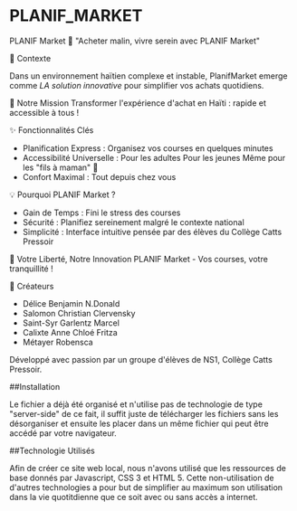 # PLANIF_MARKET

PLANIF Market 🛒
 "Acheter malin, vivre serein avec PLANIF Market"

 🌟 Contexte
 
Dans un environnement haïtien complexe et instable, PlanifMarket emerge comme *LA solution innovative* pour simplifier vos achats quotidiens.

🎯 Notre Mission
Transformer l'expérience d'achat en Haïti : rapide et accessible à tous !

 ✨ Fonctionnalités Clés
- Planification Express : Organisez vos courses en quelques minutes 
- Accessibilité Universelle : 
   Pour les adultes
   Pour les jeunes 
   Même pour les "fils à maman" 🤭
- Confort Maximal : Tout depuis chez vous

 💡 Pourquoi PLANIF Market ?
- Gain de Temps : Fini le stress des courses
- Sécurité : Planifiez sereinement malgré le contexte national
- Simplicité : Interface intuitive pensée par des élèves du Collège Catts Pressoir

 🚀 Votre Liberté, Notre Innovation
PLANIF Market - Vos courses, votre tranquillité !

 👥 Créateurs
- Délice Benjamin N.Donald
- Salomon Christian Clervensky
- Saint-Syr Garlentz Marcel
- Calixte Anne Chloé Fritza
- Métayer Robensca

Développé avec passion par un groupe d'élèves de NS1, Collège Catts Pressoir.

##Installation

Le fichier a déjà été organisé et n'utilise pas de technologie de type "server-side" de ce fait, il suffit juste de télécharger les fichiers sans les désorganiser et ensuite les placer dans un même fichier qui peut être accédé par votre navigateur.

##Technologie Utilisés

Afin de créer ce site web local, nous n'avons utilisé que les ressources de base donnés par Javascript, CSS 3 et HTML 5. Cette non-utilisation de d'autres technologies a pour but de simplifier au maximum son utilisation dans la vie quotitdienne que ce soit avec ou sans accès a internet.
